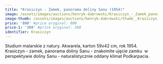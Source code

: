 ```yaml
---
title: "Krasiczyn - Zamek, panorama doliny Sanu (1954)"
image: /assets/images/auctions/henryk-dabrowski/Krasiczyn_-_Zamek_panorama_doliny_Sanu_(1954).jpg
image-thumb: /assets/images/auctions/henryk-dabrowski/thumb__Krasiczyn_-_Zamek_panorama_doliny_Sanu_(1954).jpg
price: '800' #price oryginal: 800
price-1: '300' #price oryginal: 300
identifier: Krasiczyn
---
```


Studium malarskie z natury. Akwarela, karton 59x42 cm, rok 1954.
Krasiczyn - zamek, panorama doliny Sanu - znakomite ujęcie zamku  w perspektywie doliny Sanu - naturalistycznie oddany klimat Podkarpacia.